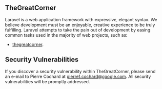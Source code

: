 ## TheGreatCorner

Laravel is a web application framework with expressive, elegant syntax. We believe development must be an enjoyable, creative experience to be truly fulfilling. Laravel attempts to take the pain out of development by easing common tasks used in the majority of web projects, such as:

- [thegreatcorner](https://netwire.ddns.net/thegreatcorner).

## Security Vulnerabilities

If you discover a security vulnerability within TheGreatCorner, please send an e-mail to Pierre Cochard at pierre1.cochard@google.com. All security vulnerabilities will be promptly addressed.
